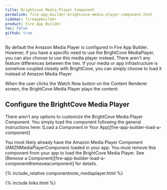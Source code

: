 ```yaml
---
title: Brightcove Media Player Component
permalink: fire-app-builder-brightcove-media-player-component.html
sidebar: fireappbuilder
product: Fire App Builder
toc: false
github: true
---
```


By default the Amazon Media Player is configured in Fire App Builder. However, if you have a specific need to use the BrightCove MediaPlayer, you can also choose to use this media player instead. There aren't any feature differences between the two. If your media or app infrastructure is somehow coupled closely with BrightCove, you can simply choose to load it instead of Amazon Media Player.

When the user clicks the Watch Now button on the Content Renderer screen, the BrightCove Media Player plays the content:

## Configure the BrightCove Media Player

There aren’t any options to customize the BrightCove Media Player Component. You simply load the component following the general instructions here: [Load a Component in Your App][fire-app-builder-load-a-component]

You most likely already have the Amazon Media Player Component (AMZNMediaPlayerComponen) loaded in your app. You must remove this component from your app to load the BrightCove Media Player. See [Remove a Component][fire-app-builder-load-a-component#removeacomponent] for details.

{% include_relative componentnote_mediaplayer.html %}

{% include links.html %}
